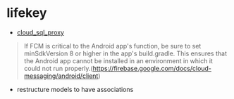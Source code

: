 
# lifekey

- [cloud_sql_proxy](https://cloud.google.com/sql/docs/mysql-connect-proxy)

> If FCM is critical to the Android app's function, be sure to set minSdkVersion 8 or higher in the app's build.gradle. This ensures that the Android app cannot be installed in an environment in which it could not run properly.(https://firebase.google.com/docs/cloud-messaging/android/client)

- restructure models to have associations